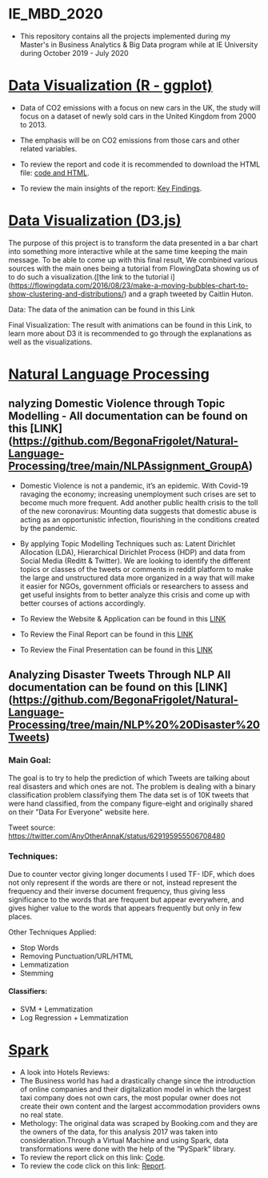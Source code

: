 # IE_MBD_2020

- This repository contains all the projects implemented during my Master's in Business Analytics & Big Data program while at IE University during October 2019 - July 2020

# [Data Visualization (R - ggplot)](https://github.com/BegonaFrigolet/Data-Visualization_R_Library_ggplot)
- Data of CO2 emissions with a focus on new cars in the UK, the study will focus on a dataset of newly sold cars in the United Kingdom from 2000 to 2013.
- The emphasis will be on CO2 emissions from those cars and other related variables.

- To review the report and code it is recommended to download the HTML file:
[code and HTML](https://github.com/BegonaFrigolet/Data-Visualization_R_Library_ggplot/blob/main/0.Final%20CO2%20Analysis%20HTML.html).
- To review the main insights of the report: [Key Findings](https://github.com/BegonaFrigolet/Data_Vizualization_-R-_ggplot-/blob/main/Final%20HTML.html).


# [Data Visualization (D3.js)](https://github.com/BegonaFrigolet/Data-Visualization_D3.js)
The purpose of this project is to transform the data presented in a bar chart into something more interactive while at the same time keeping the main message. To be able to come up with this final result, We combined various sources with the main ones being a tutorial from FlowingData showing us of to do such a visualization.([the link to the tutorial i] (https://flowingdata.com/2016/08/23/make-a-moving-bubbles-chart-to-show-clustering-and-distributions/) and a graph tweeted by Caitlin Huton.

Data:
The data of the animation can be found in this Link

Final Visualization:
The result with animations can be found in this Link, to learn more about D3 it is recommended to go through the explanations as well as the visualizations.

# [Natural Language Processing](https://github.com/BegonaFrigolet/Natural-Language-Processing)

## nalyzing Domestic Violence through Topic Modelling - All documentation can be found on this [LINK] (https://github.com/BegonaFrigolet/Natural-Language-Processing/tree/main/NLPAssignment_GroupA)

- Domestic Violence is not a pandemic, it’s an epidemic. With Covid-19 ravaging the economy; increasing unemployment such crises are set to become much more frequent. Add another public health crisis to the toll of the new coronavirus: Mounting data suggests that domestic abuse is acting as an opportunistic infection, flourishing in the conditions created by the pandemic.

- By applying Topic Modelling Techniques such as: Latent Dirichlet Allocation (LDA), Hierarchical Dirichlet Process (HDP) and data from Social Media (Reditt & Twitter). We are looking to identify the different topics or classes of the tweets or comments in reddit platform to make the large and unstructured data more organized in a way that will make it easier for NGOs, government officials or researchers to assess and get useful insights from to better analyze this crisis and come up with better courses of actions accordingly.

- To Review  the Website & Application can be found in this [LINK](https://bfdelavega.wixsite.com/misitio)
- To Review  the Final Report can be found in this [LINK](https://github.com/BegonaFrigolet/Natural-Language-Processing/blob/main/NLPAssignment_GroupA/Final%20Report_GroupA.pdf)
- To Review  the Final Presentation can be found in this [LINK](https://github.com/BegonaFrigolet/Natural-Language-Processing/blob/main/NLPAssignment_GroupA/GroupA_Domestic_Violence.pptx)

## Analyzing Disaster Tweets Through NLP All documentation can be found on this [LINK] (https://github.com/BegonaFrigolet/Natural-Language-Processing/tree/main/NLP%20%20Disaster%20Tweets)

### Main Goal: 
The goal is to try to help the prediction of which Tweets are talking about real disasters and which ones are not. The problem is dealing with a binary classification problem classifying them The data set is of 10K tweets that were hand classified, from the company figure-eight and originally shared on their "Data For Everyone" website here.

Tweet source: https://twitter.com/AnyOtherAnnaK/status/629195955506708480

### Techniques:
Due to counter vector giving longer documents I used TF- IDF, which does not only represent if the words are there or not, instead represent the frequency and their inverse document frequency, thus giving less significance to the words that are frequent but appear everywhere, and gives higher value to the words that appears frequently but only in few places.

Other  Techniques Applied: 
- Stop Words
- Removing Punctuation/URL/HTML
- Lemmatization
- Stemming
#### Classifiers: 
- SVM + Lemmatization
- Log Regression + Lemmatization


# [Spark](https://github.com/BegonaFrigolet/SPARK)
- A look into Hotels Reviews:
- The Business world has had a drastically change since the introduction of online companies and their digitalization model in which the largest taxi company does not own cars, the most popular owner does not create their own content and the largest accommodation providers owns no real state.
- Methology: The original data was scraped by Booking.com and they are the owners of the data, for this analysis 2017 was taken into consideration.Through a Virtual Machine and using Spark, data transformations were done with the help of the “PySpark” library.
- To review the report click on this link:
[Code](https://github.com/BegonaFrigolet/SPARK/blob/main/Spark%20-%20Individual%20Assigment-Begon%CC%83a%20Frigolet.pdf).
- To review the code click on this link: 
[Report](https://github.com/BegonaFrigolet/SPARK/blob/main/Begon%CC%83a%20Frigolet-%20Individual%20Assignment%20-%20Hotel%20Review%20Analysis%20-%202017.FINAL.ipynb).
